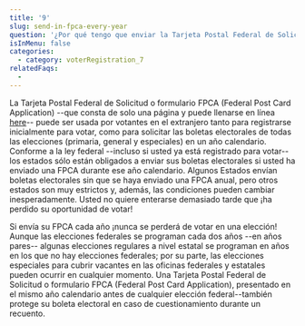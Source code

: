 ```yaml
---
title: '9'
slug: send-in-fpca-every-year
question: '¿Por qué tengo que enviar la Tarjeta Postal Federal de Solicitud o formulario FPCA (Federal Post Card Application) cada año de calendario para solicitar mi boleta electoral?'
isInMenu: false
categories:
  - category: voterRegistration_7
relatedFaqs:
  -
---
```

 

La Tarjeta Postal Federal de Solicitud o formulario FPCA (Federal Post Card Application) --que consta de solo una página y puede llenarse en línea [here](/)-- puede ser usada por votantes en el extranjero tanto para registrarse inicialmente para votar, como para solicitar las boletas electorales de todas las elecciones (primaria, general y especiales) en un año calendario. Conforme a la ley federal --incluso si usted ya está registrado para votar-- los estados sólo están obligados a enviar sus boletas electorales si usted ha enviado una FPCA durante ese año calendario. Algunos Estados envían boletas electorales sin que se haya enviado una FPCA anual, pero otros estados son muy estrictos y, además, las condiciones pueden cambiar inesperadamente. Usted no quiere enterarse demasiado tarde que ¡ha perdido su oportunidad de votar!

Si envía su FPCA cada año ¡nunca se perderá de votar en una elección! Aunque las elecciones federales se programan cada dos años --en años pares-- algunas elecciones regulares a nivel estatal se programan en años en los que no hay elecciones federales; por su parte, las elecciones especiales para cubrir vacantes en las oficinas federales y estatales pueden ocurrir en cualquier momento. Una Tarjeta Postal Federal de Solicitud o formulario FPCA (Federal Post Card Application), presentado en el mismo año calendario antes de cualquier elección federal--también protege su boleta electoral en caso de cuestionamiento durante un recuento.